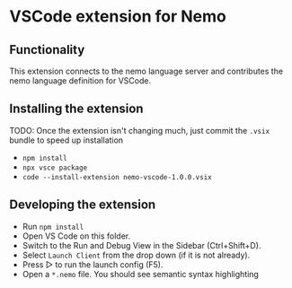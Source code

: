 # VSCode extension for Nemo

## Functionality

This extension connects to the nemo language server and contributes the nemo language definition for VSCode.

## Installing the extension

TODO: Once the extension isn't changing much, just commit the `.vsix` bundle to speed up installation

- `npm install`
- `npx vsce package`
- `code --install-extension nemo-vscode-1.0.0.vsix`

## Developing the extension

- Run `npm install`
- Open VS Code on this folder.
- Switch to the Run and Debug View in the Sidebar (Ctrl+Shift+D).
- Select `Launch Client` from the drop down (if it is not already).
- Press ▷ to run the launch config (F5).
- Open a `*.nemo` file. You should see semantic syntax highlighting
